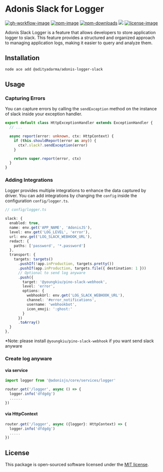 # Adonis Slack for Logger

[![gh-workflow-image]][gh-workflow-url] [![npm-image]][npm-url] [![npm-downloads]][npm-downloads] ![][typescript-image] [![license-image]][license-url]

Adonis Slack Logger is a feature that allows developers to store application logger to slack. This feature provides a structured and organized approach to managing application logs, making it easier to query and analyze them.

## Installation

```sh
node ace add @adityadarma/adonis-logger-slack
```

## Usage

### Capturing Errors

You can capture errors by calling the `sendException` method on the instance of slack inside your exception handler.

```ts
export default class HttpExceptionHandler extends ExceptionHandler {
  // ...

  async report(error: unknown, ctx: HttpContext) {
    if (this.shouldReport(error as any)) {
      ctx?.slack?.sendException(error)
    }

    return super.report(error, ctx)
  }
}
```

### Adding Integrations

Logger provides multiple integrations to enhance the data captured by driver. You can add integrations by changing the `config` inside the configuration `config/logger.ts`.

```ts
// config/logger.ts

slack: {
  enabled: true,
  name: env.get('APP_NAME', 'AdonisJS'),
  level: env.get('LOG_LEVEL', 'error'),
  url: env.get('LOG_SLACK_WEBHOOK_URL'),
  redact: {
    paths: ['password', '*.password']
  },
  transport: {
    targets: targets()
      .pushIf(!app.inProduction, targets.pretty())
      .pushIf(app.inProduction, targets.file({ destination: 1 }))
      // Optional to send log anyware
      .push({
        target: '@youngkiu/pino-slack-webhook',
        level: 'error',
        options: {
          webhookUrl: env.get('LOG_SLACK_WEBHOOK_URL'),
          channel: '#error_notifications',
          username: 'webhookbot',
          icon_emoji: ':ghost:'
        }
      })
      .toArray()
  }
},
```

\*Note: please install `@youngkiu/pino-slack-webhook` if you want send slack anyware

### Create log anyware

#### via service

```ts
import logger from '@adonisjs/core/services/logger'

router.get('/logger', async () => {
  logger.info('dfdgdg')
  ......
})
```

#### via HttpContext

```ts
router.get('/logger', async ({logger}: HttpContext) => {
  logger.info('dfdgdg')
  .....
})
```

## License

This package is open-sourced software licensed under the [MIT license](LICENSE.md).

[gh-workflow-image]: https://img.shields.io/github/actions/workflow/status/adityadarma/adonis-logger-slack/release.yml?style=for-the-badge
[gh-workflow-url]: https://github.com/adityadarma/adonis-logger-slack/actions/workflows/release.yml 'Github action'
[npm-image]: https://img.shields.io/npm/v/@adityadarma/adonis-logger-slack/latest.svg?style=for-the-badge&logo=npm
[npm-url]: https://www.npmjs.com/package/@adityadarma/adonis-logger-slack/v/latest 'npm'
[typescript-image]: https://img.shields.io/badge/Typescript-294E80.svg?style=for-the-badge&logo=typescript
[license-url]: LICENSE.md
[license-image]: https://img.shields.io/github/license/adityadarma/adonis-logger-slack?style=for-the-badge
[npm-downloads]: https://img.shields.io/npm/dm/@adityadarma/adonis-logger-slack.svg?style=for-the-badge
[count-downloads]: https://npmcharts.com/compare/@adityadarma/adonis-logger-slack?minimal=true
